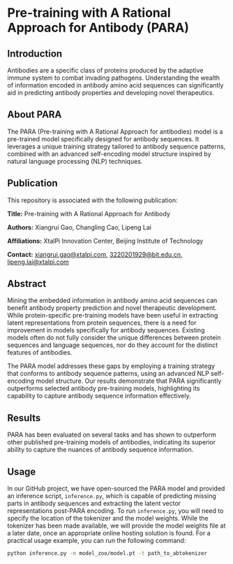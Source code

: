 # Pre-training with A Rational Approach for Antibody (PARA)

## Introduction
Antibodies are a specific class of proteins produced by the adaptive immune system to combat invading pathogens. Understanding the wealth of information encoded in antibody amino acid sequences can significantly aid in predicting antibody properties and developing novel therapeutics.

## About PARA
The PARA (Pre-training with A Rational Approach for antibodies) model is a pre-trained model specifically designed for antibody sequences. It leverages a unique training strategy tailored to antibody sequence patterns, combined with an advanced self-encoding model structure inspired by natural language processing (NLP) techniques.

## Publication
This repository is associated with the following publication:

**Title:** Pre-training with A Rational Approach for Antibody

**Authors:** Xiangrui Gao, Changling Cao, Lipeng Lai

**Affiliations:** XtalPi Innovation Center, Beijing Institute of Technology

**Contact:** [xiangrui.gao@xtalpi.com](mailto:xiangrui.gao@xtalpi.com), [3220201929@bit.edu.cn](mailto:3220201929@bit.edu.cn), [lipeng.lai@xtalpi.com](mailto:lipeng.lai@xtalpi.com)

## Abstract
Mining the embedded information in antibody amino acid sequences can benefit antibody property prediction and novel therapeutic development. While protein-specific pre-training models have been useful in extracting latent representations from protein sequences, there is a need for improvement in models specifically for antibody sequences. Existing models often do not fully consider the unique differences between protein sequences and language sequences, nor do they account for the distinct features of antibodies.

The PARA model addresses these gaps by employing a training strategy that conforms to antibody sequence patterns, using an advanced NLP self-encoding model structure. Our results demonstrate that PARA significantly outperforms selected antibody pre-training models, highlighting its capability to capture antibody sequence information effectively.

## Results
PARA has been evaluated on several tasks and has shown to outperform other published pre-training models of antibodies, indicating its superior ability to capture the nuances of antibody sequence information.

## Usage

In our GitHub project, we have open-sourced the PARA model and provided an inference script, `inference.py`, which is capable of predicting missing parts in antibody sequences and extracting the latent vector representations post-PARA encoding. To run `inference.py`, you will need to specify the location of the tokenizer and the model weights. While the tokenizer has been made available, we will provide the model weights file at a later date, once an appropriate online hosting solution is found. For a practical usage example, you can run the following command:

```bash
python inference.py -m model_zoo/model.pt -t path_to_abtokenizer

